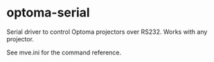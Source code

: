 # optoma-serial
Serial driver to control Optoma projectors over RS232. Works with any projector.

See mve.ini for the command reference.  
